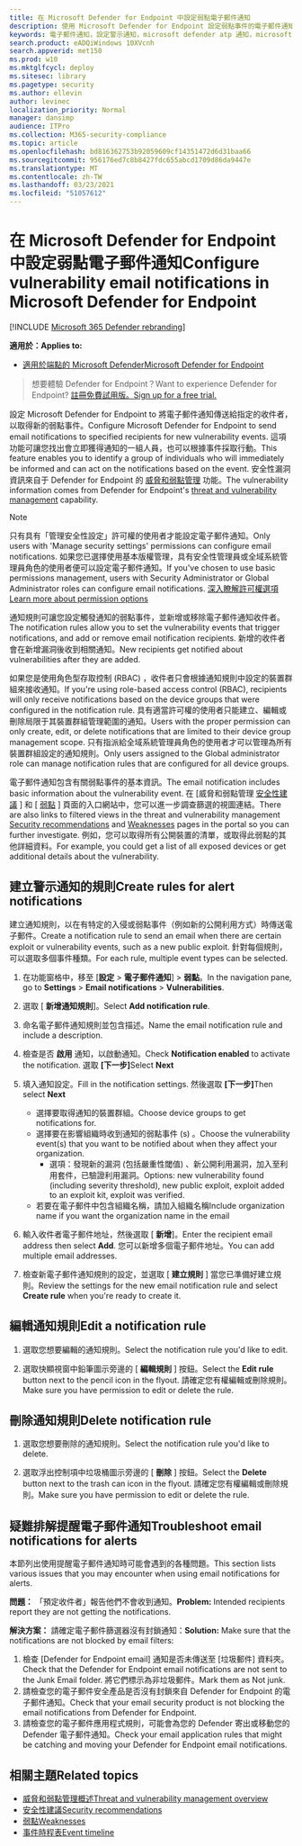 ```yaml
---
title: 在 Microsoft Defender for Endpoint 中設定弱點電子郵件通知
description: 使用 Microsoft Defender for Endpoint 設定弱點事件的電子郵件通知設定。
keywords: 電子郵件通知，設定警示通知，microsoft defender atp 通知，microsoft defender atp 警示，windows 10 企業版，windows 10 教育版
search.product: eADQiWindows 10XVcnh
search.appverid: met150
ms.prod: w10
ms.mktglfcycl: deploy
ms.sitesec: library
ms.pagetype: security
ms.author: ellevin
author: levinec
localization_priority: Normal
manager: dansimp
audience: ITPro
ms.collection: M365-security-compliance
ms.topic: article
ms.openlocfilehash: bd816362753b92059609cf14351472d6d31baa66
ms.sourcegitcommit: 956176ed7c8b8427fdc655abcd1709d86da9447e
ms.translationtype: MT
ms.contentlocale: zh-TW
ms.lasthandoff: 03/23/2021
ms.locfileid: "51057612"
---
```

# <a name="configure-vulnerability-email-notifications-in-microsoft-defender-for-endpoint"></a><span data-ttu-id="1fa50-104">在 Microsoft Defender for Endpoint 中設定弱點電子郵件通知</span><span class="sxs-lookup"><span data-stu-id="1fa50-104">Configure vulnerability email notifications in Microsoft Defender for Endpoint</span></span>

[!INCLUDE [Microsoft 365 Defender rebranding](../../includes/microsoft-defender.md)]

<span data-ttu-id="1fa50-105">**適用於：**</span><span class="sxs-lookup"><span data-stu-id="1fa50-105">**Applies to:**</span></span>
- [<span data-ttu-id="1fa50-106">適用於端點的 Microsoft Defender</span><span class="sxs-lookup"><span data-stu-id="1fa50-106">Microsoft Defender for Endpoint</span></span>](https://go.microsoft.com/fwlink/?linkid=2154037)

><span data-ttu-id="1fa50-107">想要體驗 Defender for Endpoint？</span><span class="sxs-lookup"><span data-stu-id="1fa50-107">Want to experience Defender for Endpoint?</span></span> [<span data-ttu-id="1fa50-108">註冊免費試用版。</span><span class="sxs-lookup"><span data-stu-id="1fa50-108">Sign up for a free trial.</span></span>](https://www.microsoft.com/microsoft-365/windows/microsoft-defender-atp?ocid=docs-wdatp-emailconfig-abovefoldlink)

<span data-ttu-id="1fa50-109">設定 Microsoft Defender for Endpoint to 將電子郵件通知傳送給指定的收件者，以取得新的弱點事件。</span><span class="sxs-lookup"><span data-stu-id="1fa50-109">Configure Microsoft Defender for Endpoint to send email notifications to specified recipients for new vulnerability events.</span></span> <span data-ttu-id="1fa50-110">這項功能可讓您找出會立即獲得通知的一組人員，也可以根據事件採取行動。</span><span class="sxs-lookup"><span data-stu-id="1fa50-110">This feature enables you to identify a group of individuals who will immediately be informed and can act on the notifications based on the event.</span></span> <span data-ttu-id="1fa50-111">安全性漏洞資訊來自于 Defender for Endpoint 的 [威脅和弱點管理](next-gen-threat-and-vuln-mgt.md) 功能。</span><span class="sxs-lookup"><span data-stu-id="1fa50-111">The vulnerability information comes from Defender for Endpoint's [threat and vulnerability management](next-gen-threat-and-vuln-mgt.md) capability.</span></span>

> [!NOTE]
> <span data-ttu-id="1fa50-112">只有具有「管理安全性設定」許可權的使用者才能設定電子郵件通知。</span><span class="sxs-lookup"><span data-stu-id="1fa50-112">Only users with 'Manage security settings' permissions can configure email notifications.</span></span> <span data-ttu-id="1fa50-113">如果您已選擇使用基本版權管理，具有安全性管理員或全域系統管理員角色的使用者便可以設定電子郵件通知。</span><span class="sxs-lookup"><span data-stu-id="1fa50-113">If you've chosen to use basic permissions management, users with Security Administrator or Global Administrator roles can configure email notifications.</span></span> [<span data-ttu-id="1fa50-114">深入瞭解許可權選項</span><span class="sxs-lookup"><span data-stu-id="1fa50-114">Learn more about permission options</span></span>](user-roles.md)

<span data-ttu-id="1fa50-115">通知規則可讓您設定觸發通知的弱點事件，並新增或移除電子郵件通知收件者。</span><span class="sxs-lookup"><span data-stu-id="1fa50-115">The notification rules allow you to set the vulnerability events that trigger notifications, and add or remove email notification recipients.</span></span> <span data-ttu-id="1fa50-116">新增的收件者會在新增漏洞後收到相關通知。</span><span class="sxs-lookup"><span data-stu-id="1fa50-116">New recipients get notified about vulnerabilities after they are added.</span></span>

<span data-ttu-id="1fa50-117">如果您是使用角色型存取控制 (RBAC) ，收件者只會根據通知規則中設定的裝置群組來接收通知。</span><span class="sxs-lookup"><span data-stu-id="1fa50-117">If you're using role-based access control (RBAC), recipients will only receive notifications based on the device groups that were configured in the notification rule.</span></span>
<span data-ttu-id="1fa50-118">具有適當許可權的使用者只能建立、編輯或刪除局限于其裝置群組管理範圍的通知。</span><span class="sxs-lookup"><span data-stu-id="1fa50-118">Users with the proper permission can only create, edit, or delete notifications that are limited to their device group management scope.</span></span> <span data-ttu-id="1fa50-119">只有指派給全域系統管理員角色的使用者才可以管理為所有裝置群組設定的通知規則。</span><span class="sxs-lookup"><span data-stu-id="1fa50-119">Only users assigned to the Global administrator role can manage notification rules that are configured for all device groups.</span></span>

<span data-ttu-id="1fa50-120">電子郵件通知包含有關弱點事件的基本資訊。</span><span class="sxs-lookup"><span data-stu-id="1fa50-120">The email notification includes basic information about the vulnerability event.</span></span> <span data-ttu-id="1fa50-121">在 [威脅和弱點管理 [安全性建議](tvm-security-recommendation.md) ] 和 [ [弱點](tvm-weaknesses.md) ] 頁面的入口網站中，您可以進一步調查篩選的視圖連結。</span><span class="sxs-lookup"><span data-stu-id="1fa50-121">There are also links to filtered views in the threat and vulnerability management [Security recommendations](tvm-security-recommendation.md) and [Weaknesses](tvm-weaknesses.md) pages in the portal so you can further investigate.</span></span> <span data-ttu-id="1fa50-122">例如，您可以取得所有公開裝置的清單，或取得此弱點的其他詳細資料。</span><span class="sxs-lookup"><span data-stu-id="1fa50-122">For example, you could get a list of all exposed devices or get additional details about the vulnerability.</span></span>

## <a name="create-rules-for-alert-notifications"></a><span data-ttu-id="1fa50-123">建立警示通知的規則</span><span class="sxs-lookup"><span data-stu-id="1fa50-123">Create rules for alert notifications</span></span>

<span data-ttu-id="1fa50-124">建立通知規則，以在有特定的入侵或弱點事件（例如新的公開利用方式）時傳送電子郵件。</span><span class="sxs-lookup"><span data-stu-id="1fa50-124">Create a notification rule to send an email when there are certain exploit or vulnerability events, such as a new public exploit.</span></span> <span data-ttu-id="1fa50-125">針對每個規則，可以選取多個事件種類。</span><span class="sxs-lookup"><span data-stu-id="1fa50-125">For each rule, multiple event types can be selected.</span></span>

1. <span data-ttu-id="1fa50-126">在功能窗格中，移至 [**設定**  >  **電子郵件通知**]  >  **弱點**。</span><span class="sxs-lookup"><span data-stu-id="1fa50-126">In the navigation pane, go to **Settings** > **Email notifications** > **Vulnerabilities**.</span></span>

2. <span data-ttu-id="1fa50-127">選取 [ **新增通知規則**]。</span><span class="sxs-lookup"><span data-stu-id="1fa50-127">Select **Add notification rule**.</span></span>

3. <span data-ttu-id="1fa50-128">命名電子郵件通知規則並包含描述。</span><span class="sxs-lookup"><span data-stu-id="1fa50-128">Name the email notification rule and include a description.</span></span>

4. <span data-ttu-id="1fa50-129">檢查是否 **啟用** 通知，以啟動通知。</span><span class="sxs-lookup"><span data-stu-id="1fa50-129">Check **Notification enabled** to activate the notification.</span></span> <span data-ttu-id="1fa50-130">選取 **[下一步]**</span><span class="sxs-lookup"><span data-stu-id="1fa50-130">Select **Next**</span></span>

5. <span data-ttu-id="1fa50-131">填入通知設定。</span><span class="sxs-lookup"><span data-stu-id="1fa50-131">Fill in the notification settings.</span></span> <span data-ttu-id="1fa50-132">然後選取 **[下一步]**</span><span class="sxs-lookup"><span data-stu-id="1fa50-132">Then select **Next**</span></span>

    - <span data-ttu-id="1fa50-133">選擇要取得通知的裝置群組。</span><span class="sxs-lookup"><span data-stu-id="1fa50-133">Choose device groups to get notifications for.</span></span>
    - <span data-ttu-id="1fa50-134">選擇要在影響組織時收到通知的弱點事件 (s) 。</span><span class="sxs-lookup"><span data-stu-id="1fa50-134">Choose the vulnerability event(s) that you want to be notified about when they affect your organization.</span></span>
        - <span data-ttu-id="1fa50-135">選項：發現新的漏洞 (包括嚴重性閾值) 、新公開利用漏洞，加入至利用套件，已驗證利用漏洞。</span><span class="sxs-lookup"><span data-stu-id="1fa50-135">Options: new vulnerability found (including severity threshold), new public exploit, exploit added to an exploit kit, exploit was verified.</span></span>
    - <span data-ttu-id="1fa50-136">若要在電子郵件中包含組織名稱，請加入組織名稱</span><span class="sxs-lookup"><span data-stu-id="1fa50-136">Include organization name if you want the organization name in the email</span></span>

6. <span data-ttu-id="1fa50-137">輸入收件者電子郵件地址，然後選取 [ **新增**]。</span><span class="sxs-lookup"><span data-stu-id="1fa50-137">Enter the recipient email address then select **Add**.</span></span> <span data-ttu-id="1fa50-138">您可以新增多個電子郵件地址。</span><span class="sxs-lookup"><span data-stu-id="1fa50-138">You can add multiple email addresses.</span></span>

7. <span data-ttu-id="1fa50-139">檢查新電子郵件通知規則的設定，並選取 [ **建立規則** ] 當您已準備好建立規則。</span><span class="sxs-lookup"><span data-stu-id="1fa50-139">Review the settings for the new email notification rule and select **Create rule** when you're ready to create it.</span></span>

## <a name="edit-a-notification-rule"></a><span data-ttu-id="1fa50-140">編輯通知規則</span><span class="sxs-lookup"><span data-stu-id="1fa50-140">Edit a notification rule</span></span>

1. <span data-ttu-id="1fa50-141">選取您想要編輯的通知規則。</span><span class="sxs-lookup"><span data-stu-id="1fa50-141">Select the notification rule you'd like to edit.</span></span>

2. <span data-ttu-id="1fa50-142">選取快顯視窗中鉛筆圖示旁邊的 [ **編輯規則** ] 按鈕。</span><span class="sxs-lookup"><span data-stu-id="1fa50-142">Select the **Edit rule** button next to the pencil icon in the flyout.</span></span> <span data-ttu-id="1fa50-143">請確定您有權編輯或刪除規則。</span><span class="sxs-lookup"><span data-stu-id="1fa50-143">Make sure you have permission to edit or delete the rule.</span></span>

## <a name="delete-notification-rule"></a><span data-ttu-id="1fa50-144">刪除通知規則</span><span class="sxs-lookup"><span data-stu-id="1fa50-144">Delete notification rule</span></span>

1. <span data-ttu-id="1fa50-145">選取您想要刪除的通知規則。</span><span class="sxs-lookup"><span data-stu-id="1fa50-145">Select the notification rule you'd like to delete.</span></span>

2. <span data-ttu-id="1fa50-146">選取浮出控制項中垃圾桶圖示旁邊的 [ **刪除** ] 按鈕。</span><span class="sxs-lookup"><span data-stu-id="1fa50-146">Select the **Delete** button next to the trash can icon in the flyout.</span></span> <span data-ttu-id="1fa50-147">請確定您有權編輯或刪除規則。</span><span class="sxs-lookup"><span data-stu-id="1fa50-147">Make sure you have permission to edit or delete the rule.</span></span>

## <a name="troubleshoot-email-notifications-for-alerts"></a><span data-ttu-id="1fa50-148">疑難排解提醒電子郵件通知</span><span class="sxs-lookup"><span data-stu-id="1fa50-148">Troubleshoot email notifications for alerts</span></span>

<span data-ttu-id="1fa50-149">本節列出使用提醒電子郵件通知時可能會遇到的各種問題。</span><span class="sxs-lookup"><span data-stu-id="1fa50-149">This section lists various issues that you may encounter when using email notifications for alerts.</span></span>

<span data-ttu-id="1fa50-150">**問題：** 「預定收件者」報告他們不會收到通知。</span><span class="sxs-lookup"><span data-stu-id="1fa50-150">**Problem:** Intended recipients report they are not getting the notifications.</span></span>

<span data-ttu-id="1fa50-151">**解決方案：** 請確定電子郵件篩選器沒有封鎖通知：</span><span class="sxs-lookup"><span data-stu-id="1fa50-151">**Solution:** Make sure that the notifications are not blocked by email filters:</span></span>

1. <span data-ttu-id="1fa50-152">檢查 [Defender for Endpoint email] 通知是否未傳送至 [垃圾郵件] 資料夾。</span><span class="sxs-lookup"><span data-stu-id="1fa50-152">Check that the Defender for Endpoint email notifications are not sent to the Junk Email folder.</span></span> <span data-ttu-id="1fa50-153">將它們標示為非垃圾郵件。</span><span class="sxs-lookup"><span data-stu-id="1fa50-153">Mark them as Not junk.</span></span>
2. <span data-ttu-id="1fa50-154">請檢查您的電子郵件安全產品是否沒有封鎖來自 Defender for Endpoint 的電子郵件通知。</span><span class="sxs-lookup"><span data-stu-id="1fa50-154">Check that your email security product is not blocking the email notifications from Defender for Endpoint.</span></span>
3. <span data-ttu-id="1fa50-155">請檢查您的電子郵件應用程式規則，可能會為您的 Defender 寄出或移動您的 Defender 電子郵件通知。</span><span class="sxs-lookup"><span data-stu-id="1fa50-155">Check your email application rules that might be catching and moving your Defender for Endpoint email notifications.</span></span>

## <a name="related-topics"></a><span data-ttu-id="1fa50-156">相關主題</span><span class="sxs-lookup"><span data-stu-id="1fa50-156">Related topics</span></span>

- [<span data-ttu-id="1fa50-157">威脅和弱點管理概述</span><span class="sxs-lookup"><span data-stu-id="1fa50-157">Threat and vulnerability management overview</span></span>](next-gen-threat-and-vuln-mgt.md)
- [<span data-ttu-id="1fa50-158">安全性建議</span><span class="sxs-lookup"><span data-stu-id="1fa50-158">Security recommendations</span></span>](tvm-security-recommendation.md)
- [<span data-ttu-id="1fa50-159">弱點</span><span class="sxs-lookup"><span data-stu-id="1fa50-159">Weaknesses</span></span>](tvm-weaknesses.md)
- [<span data-ttu-id="1fa50-160">事件時程表</span><span class="sxs-lookup"><span data-stu-id="1fa50-160">Event timeline</span></span>](threat-and-vuln-mgt-event-timeline.md)
